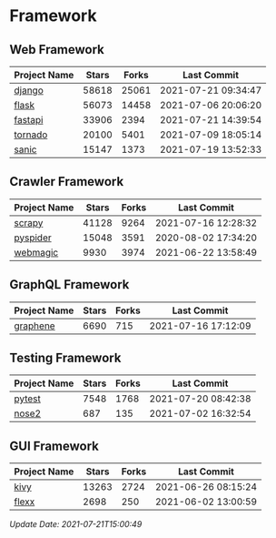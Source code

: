 # Framework

## Web Framework
| Project Name | Stars | Forks | Last Commit |
| ------------ | ----- | ----- | ----------- |
| [django](https://github.com/django/django) | 58618 | 25061 | 2021-07-21 09:34:47 |
| [flask](https://github.com/pallets/flask) | 56073 | 14458 | 2021-07-06 20:06:20 |
| [fastapi](https://github.com/tiangolo/fastapi) | 33906 | 2394 | 2021-07-21 14:39:54 |
| [tornado](https://github.com/tornadoweb/tornado) | 20100 | 5401 | 2021-07-09 18:05:14 |
| [sanic](https://github.com/sanic-org/sanic) | 15147 | 1373 | 2021-07-19 13:52:33 |

## Crawler Framework
| Project Name | Stars | Forks | Last Commit |
| ------------ | ----- | ----- | ----------- |
| [scrapy](https://github.com/scrapy/scrapy) | 41128 | 9264 | 2021-07-16 12:28:32 |
| [pyspider](https://github.com/binux/pyspider) | 15048 | 3591 | 2020-08-02 17:34:20 |
| [webmagic](https://github.com/code4craft/webmagic) | 9930 | 3974 | 2021-06-22 13:58:49 |

## GraphQL Framework
| Project Name | Stars | Forks | Last Commit |
| ------------ | ----- | ----- | ----------- |
| [graphene](https://github.com/graphql-python/graphene) | 6690 | 715 | 2021-07-16 17:12:09 |

## Testing Framework
| Project Name | Stars | Forks | Last Commit |
| ------------ | ----- | ----- | ----------- |
| [pytest](https://github.com/pytest-dev/pytest) | 7548 | 1768 | 2021-07-20 08:42:38 |
| [nose2](https://github.com/nose-devs/nose2) | 687 | 135 | 2021-07-02 16:32:54 |

## GUI Framework
| Project Name | Stars | Forks | Last Commit |
| ------------ | ----- | ----- | ----------- |
| [kivy](https://github.com/kivy/kivy) | 13263 | 2724 | 2021-06-26 08:15:24 |
| [flexx](https://github.com/flexxui/flexx) | 2698 | 250 | 2021-06-02 13:00:59 |

*Update Date: 2021-07-21T15:00:49*